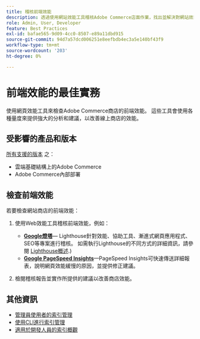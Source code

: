 ```yaml
---
title: 稽核前端效能
description: 透過使用網站效能工具稽核Adobe Commerce店面作業，找出並解決對網站效能產生負面影響的問題。
role: Admin, User, Developer
feature: Best Practices
exl-id: bafae565-9d09-4cc0-8507-e89a11dbd915
source-git-commit: 94d7a57dcd006251e8eefbdb4ec3a5e140bf43f9
workflow-type: tm+mt
source-wordcount: '203'
ht-degree: 0%

---
```


# 前端效能的最佳實務

使用網頁效能工具來檢查Adobe Commerce商店的前端效能。
這些工具會使用各種量度來提供強大的分析和建議，以改善線上商店的效能。

## 受影響的產品和版本

[所有支援的版本](../../../release/versions.md) 之：

- 雲端基礎結構上的Adobe Commerce
- Adobe Commerce內部部署

## 檢查前端效能

若要檢查網站商店的前端效能：

1. 使用Web效能工具稽核前端效能，例如：

   - **[Google燈塔](https://web.dev/measure/)**— Lighthouse針對效能、協助工具、漸進式網頁應用程式、SEO等專案進行稽核。 如需執行Lighthouse的不同方式的詳細資訊，請參閱 [Lighthouse概述](https://developer.chrome.com/docs/lighthouse/overview).)
   - **[Google PageSpeed Insights](https://pagespeed.web.dev/)**—PageSpeed Insights可快速傳送詳細報表，說明網頁效能緩慢的原因，並提供修正建議。

1. 檢閱稽核報告並實作所提供的建議以改善商店效能。

## 其他資訊

- [管理員使用者的索引管理](../../../configuration/cli/manage-indexers.md#configure-indexers)
- [使用CLI進行索引管理](https://experienceleague.adobe.com/docs/commerce-operations/configuration-guide/cli/manage-indexers.html)
- [適用於開發人員的索引概觀](https://developer.adobe.com/commerce/php/development/components/indexing/)

